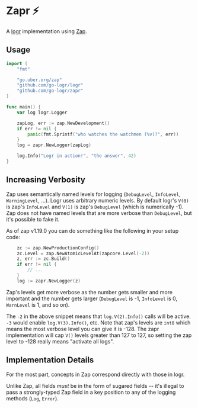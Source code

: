 # Zapr :zap:

A [logr](https://github.com/go-logr/logr) implementation using
[Zap](https://github.com/uber-go/zap).

## Usage

```go
import (
    "fmt"

    "go.uber.org/zap"
    "github.com/go-logr/logr"
    "github.com/go-logr/zapr"
)

func main() {
    var log logr.Logger

    zapLog, err := zap.NewDevelopment()
    if err != nil {
        panic(fmt.Sprintf("who watches the watchmen (%v)?", err))
    }
    log = zapr.NewLogger(zapLog)

    log.Info("Logr in action!", "the answer", 42)
}
```

## Increasing Verbosity

Zap uses semantically named levels for logging (`DebugLevel`, `InfoLevel`,
`WarningLevel`, ...). Logr uses arbitrary numeric levels. By default logr's
`V(0)` is zap's `InfoLevel` and `V(1)` is zap's `DebugLevel` (which is
numerically -1). Zap does not have named levels that are more verbose than
`DebugLevel`, but it's possible to fake it.

As of zap v1.19.0 you can do something like the following in your setup code:

```go
    zc := zap.NewProductionConfig()
    zc.Level = zap.NewAtomicLevelAt(zapcore.Level(-2))
    z, err := zc.Build()
    if err != nil {
        // ...
    }
    log := zapr.NewLogger(z)
```

Zap's levels get more verbose as the number gets smaller and more important and
the number gets larger (`DebugLevel` is -1, `InfoLevel` is 0, `WarnLevel` is 1,
and so on).

The `-2` in the above snippet means that `log.V(2).Info()` calls will be active.
`-3` would enable `log.V(3).Info()`, etc. Note that zap's levels are `int8`
which means the most verbose level you can give it is -128. The zapr
implementation will cap `V()` levels greater than 127 to 127, so setting the
zap level to -128 really means "activate all logs".

## Implementation Details

For the most part, concepts in Zap correspond directly with those in logr.

Unlike Zap, all fields _must_ be in the form of sugared fields --
it's illegal to pass a strongly-typed Zap field in a key position to any
of the logging methods (`Log`, `Error`).
